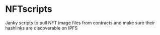 # NFTscripts

Janky scripts to pull NFT image files from contracts and make sure their hashlinks are discoverable on IPFS
